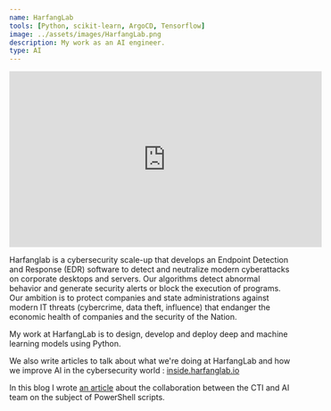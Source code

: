 ```yaml
---
name: HarfangLab
tools: [Python, scikit-learn, ArgoCD, Tensorflow]
image: ../assets/images/HarfangLab.png
description: My work as an AI engineer.
type: AI
---
```


<iframe width="560" height="315" src="https://www.youtube.com/embed/QsO1QpJ6Uwo" title="HarfangLab presentation" frameborder="0" allow="accelerometer; autoplay; clipboard-write; encrypted-media; gyroscope; picture-in-picture" allowfullscreen></iframe> <br>

Harfanglab is a cybersecurity scale-up that develops an Endpoint Detection and Response (EDR) software to detect and neutralize modern cyberattacks on corporate desktops and servers. Our algorithms detect abnormal behavior and generate security alerts or block the execution of programs. Our ambition is to protect companies and state administrations against modern IT threats (cybercrime, data theft, influence) that endanger the economic health of companies and the security of the Nation.

My work at HarfangLab is to design, develop and deploy deep and machine learning models using Python.

We also write articles to talk about what we're doing at HarfangLab and how we improve AI in the cybersecurity world : <a href="https://inside.harfanglab.io/blog/artificial-intelligence/" target="_blank"> inside.harfanglab.io </a>

In this blog I wrote <a href="https://inside.harfanglab.io/blog/articles/artificial-intelligence/working-against-powershell-a-collaboration-story-between-ai-and-cti-teams/" target="_blank">an article</a> about the collaboration between the CTI and AI team on the subject of PowerShell scripts.